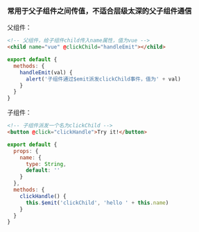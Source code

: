 ### 常用于父子组件之间传值，不适合层级太深的父子组件通信
父组件：  
```html
<!-- 父组件，给子组件child传入name属性，值为vue -->
<child name="vue" @clickChild="handleEmit"></child>
```
```js
export default {
  methods: {
    handleEmit(val) {
      alert('子组件通过$emit派发clickChild事件，值为' + val)
    }
  }
}
```
子组件：  
```html
<!-- 子组件派发一个名为clickChild -->
<button @click="clickHandle">Try it!</button>
```
```js
export default {
  props: {
    name: {
      type: String,
      default: ''
    }
  },
  methods: {
    clickHandle() {
      this.$emit('clickChild', 'hello ' + this.name)
    }
  }
}
```
